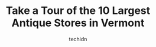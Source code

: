 ---
layout: ampstory
image: https://i0.wp.com/paketmu.com/wp-content/uploads/2023/06/peacham-carriage-company-0-in-vermont-1686372996.jpeg?resize=640,853
author: techidn
featured: false
description: Explore the diverse Antique Store scene in Vermont, home to an incredible selection of 10 establishments catering to every taste. Whether youre in search of iconic favorites or undiscovered
title: Take a Tour of the 10 Largest Antique Stores in Vermont
cover:
   title: Take a Tour of the 10 Largest Antique Stores in Vermont
   subtitle: RICKPATE
   background: https://paketmu.com/wp-content/uploads/2023/06/peacham-carriage-company-0-in-vermont-1686372996.jpeg

pages: 
 - layout: thirds
   top: <h1>#1 Vermont Antique Mall</h1>
   bottom: "<p>Loved it here!! Came here after visiting the gorge with my wife and 3 girls. The main entrance leads into the 1st of 5 or 6 stores which are side by side. The store the e</p>"
   background: https://paketmu.com/wp-content/uploads/2023/06/peacham-carriage-company-1-in-vermont-1686372997.jpeg
   backgroundblur: true
 - layout: thirds
   top: <h1>#2 Stone House Antique Center</h1>
   bottom: "<p>This place really is impressive. The sheer size and selection is overwhelming, which is not a bad thing. We came down from Ludlow and were not disappointed. One of the la</p>"
   background: https://paketmu.com/wp-content/uploads/2023/06/peacham-carriage-company-2-in-vermont-1686372998.jpeg
   cta:
      link: https://paketmu.com/take-a-tour-of-the-10-largest-antique-stores-in-vermont/
      text: Take a Tour of the 10 Largest Antique Stores in Vermont
 - layout: thirds
   top: <h1>#3 Five Corners Antiques</h1>
   bottom: "<p>This store is amazing.  I wish I had more time to explore today, but I didnt.  Im definitely going to be making several trips back.  There are many nooks and turns full</p>"
   background: https://paketmu.com/wp-content/uploads/2023/06/peacham-carriage-company-3-in-vermont-1686372999.jpeg
   cta:
      link: https://paketmu.com/take-a-tour-of-the-10-largest-antique-stores-in-vermont/
      text: Take a Tour of the 10 Largest Antique Stores in Vermont
 - layout: thirds
   top: <h1>#4 Vintage Inspired Lifestyle Marketplace</h1>
   bottom: "<p>10 Dorset St, South Burlington, VT 05403, United States</p>"
   background: https://images.unsplash.com/photo-1620421680010-0766ff230392?ixlib=rb-4.0.3&ixid=MnwxMjA3fDB8MHxwaG90by1wYWdlfHx8fGVufDB8fHx8&auto=format&fit=crop&w=640&h=853&q=80
   cta:
      link: https://paketmu.com/take-a-tour-of-the-10-largest-antique-stores-in-vermont/
      text: Take a Tour of the 10 Largest Antique Stores in Vermont
 - layout: thirds
   top: <h1>#5 Barge Canal Market</h1>
   bottom: "<p>377 Pine St, Burlington, VT 05401, United States</p>"
   background: https://images.unsplash.com/photo-1484589065579-248aad0d8b13?ixlib=rb-4.0.3&ixid=MnwxMjA3fDB8MHxwaG90by1wYWdlfHx8fGVufDB8fHx8&auto=format&fit=crop&w=640&h=853&q=80
   cta:
      link: https://paketmu.com/take-a-tour-of-the-10-largest-antique-stores-in-vermont/
      text: Take a Tour of the 10 Largest Antique Stores in Vermont
 - layout: thirds
   top: <h1>#6 East Barre Antique Mall</h1>
   bottom: "<p>133 Mill St, East Barre, VT 05649, United States</p>"
   background: https://images.unsplash.com/photo-1518640467707-6811f4a6ab73?ixlib=rb-4.0.3&ixid=MnwxMjA3fDB8MHxwaG90by1wYWdlfHx8fGVufDB8fHx8&auto=format&fit=crop&w=640&h=853&q=80
   cta:
      link: https://paketmu.com/take-a-tour-of-the-10-largest-antique-stores-in-vermont/
      text: Take a Tour of the 10 Largest Antique Stores in Vermont
 - layout: thirds
   top: <h1>#7 Waterbury Stowe Antiques Emporium</h1>
   bottom: "<p>2687 Waterbury-Stowe Rd, Waterbury Center, VT 05677, United States</p>"
   background: https://images.unsplash.com/photo-1531169509526-f8f1fdaa4a67?ixlib=rb-4.0.3&ixid=MnwxMjA3fDB8MHxwaG90by1wYWdlfHx8fGVufDB8fHx8&auto=format&fit=crop&w=640&h=853&q=80
   cta:
      link: https://paketmu.com/take-a-tour-of-the-10-largest-antique-stores-in-vermont/
      text: Take a Tour of the 10 Largest Antique Stores in Vermont
 - layout: thirds
   middle: Continue reading...
   background: https://images.unsplash.com/photo-1488554378835-f7acf46e6c98?ixlib=rb-4.0.3&ixid=MnwxMjA3fDB8MHxwaG90by1wYWdlfHx8fGVufDB8fHx8&auto=format&fit=crop&w=640&h=853&q=80
   cta:
      link: https://paketmu.com/take-a-tour-of-the-10-largest-antique-stores-in-vermont/
      text: Take a Tour of the 10 Largest Antique Stores in Vermont
      
---